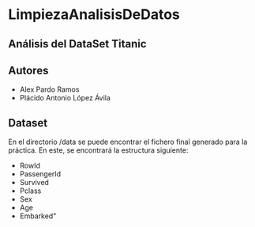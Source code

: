 # LimpiezaAnalisisDeDatos

## Análisis del DataSet Titanic

## Autores

- Alex Pardo Ramos
- Plácido Antonio López Ávila

## Dataset 

En el directorio /data se puede encontrar el fichero final generado para la práctica. En este, se encontrará la estructura siguiente:

- RowId
- PassengerId
- Survived
- Pclass
- Sex
- Age
- Embarked"
